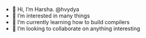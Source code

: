 - 👋 Hi, I’m Harsha. @hvydya
- 👀 I’m interested in many things
- 🌱 I’m currently learning how to build compilers
- 💞️ I’m looking to collaborate on anything interesting

<!---
hvydya/hvydya is a ✨ special ✨ repository because its `README.md` (this file) appears on your GitHub profile.
You can click the Preview link to take a look at your changes.
--->
